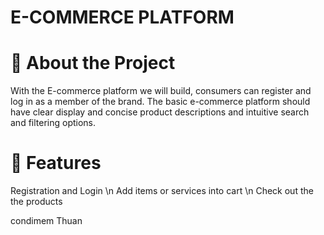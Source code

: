 # E-COMMERCE PLATFORM

# 🚀 About the Project

With the E-commerce platform we will build, consumers can register and log in as a member of the brand. The basic e-commerce platform should have clear display and concise product descriptions and intuitive search and filtering options.


# 🧐 Features

Registration and Login
\n Add items or services into cart
\n Check out the the products

condimem Thuan
